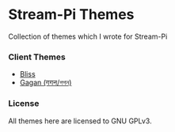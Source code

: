 # Stream-Pi Themes

Collection of themes which I wrote for Stream-Pi

### Client Themes

* [Bliss](https://github.com/rnayabed/stream-pi-themes/tree/master/Client/in.rnayabed.bliss) 
* [Gagan (गगन/গগন)](https://github.com/rnayabed/stream-pi-themes/tree/master/Client/in.rnayabed.gagan) 

### License

All themes here are licensed to GNU GPLv3.
